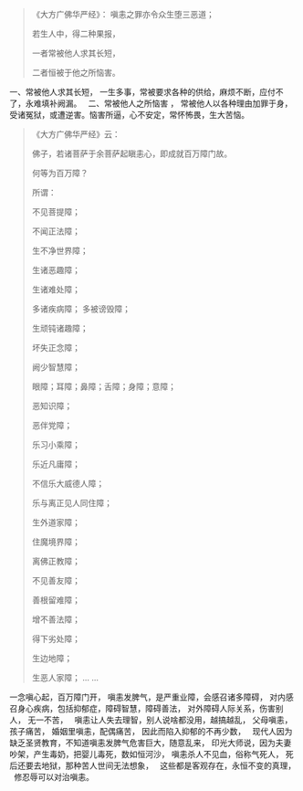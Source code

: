 > 《大方广佛华严经》：
> 嗔恚之罪亦令众生堕三恶道；
> 
> 若生人中，得二种果报，
> 
> 一者常被他人求其长短，
> 
> 二者恒被于他之所恼害。


一、常被他人求其长短，  一生多事，常被要求各种的供给，麻烦不断，应付不了，永难填补阙漏。
&nbsp;
二、常被他人之所恼害   ， 常被他人以各种理由加罪于身，受诸冤狱，或遭逆害。恼害所逼，心不安定，常怀怖畏，生大苦恼。

> 《大方广佛华严经》云：
> 
>  佛子，若诸菩萨于余菩萨起瞋恚心，即成就百万障门故。
> 
> 何等为百万障？
> 
> 所谓：
> 
> 不见菩提障；
> 
> 不闻正法障；
> 
> 生不净世界障；
> 
> 生诸恶趣障；
> 
> 生诸难处障；
> 
> 多诸疾病障；
> 多被谤毁障；
> 
> 生顽钝诸趣障；
> 
> 坏失正念障；
> 
> 阙少智慧障；
> 
> 眼障；耳障；鼻障；舌障；身障；意障；
> 
> 恶知识障；
> 
> 恶伴党障；
> 
> 乐习小乘障；
> 
> 乐近凡庸障；
> 
> 不信乐大威德人障；
> 
> 乐与离正见人同住障；
> 
> 生外道家障；
> 
> 住魔境界障；
> 
> 离佛正教障；
> 
> 不见善友障；
> 
> 善根留难障；
> 
> 增不善法障；
> 
> 得下劣处障；
> 
> 生边地障；
> 
> 生恶人家障；
> ... ...

一念嗔心起，百万障门开，
嗔恚发脾气，是严重业障，会感召诸多障碍，
对内感召身心疾病，包括抑郁症，障碍智慧，障碍善法，
对外障碍人际关系，伤害别人，
无一不苦，
&nbsp;
嗔恚让人失去理智，别人说啥都没用，越搞越乱，
父母嗔恚，孩子痛苦，
婚姻里嗔恚，配偶痛苦，
因此而陷入抑郁的不再少数，
&nbsp;
现代人因为缺乏圣贤教育，不知道嗔恚发脾气危害巨大，随意乱来，
印光大师说，因为夫妻吵架，产生毒奶，把婴儿毒死，数如恒河沙，
嗔恚杀人不见血，俗称气死人，
死后还要去地狱，那种苦人世间无法想象，
&nbsp;
这些都是客观存在，永恒不变的真理，
&nbsp;
修忍辱可以对治嗔恚。




